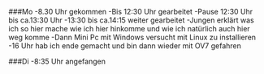 ###Mo
-8.30 Uhr gekommen
-Bis 12:30 Uhr gearbeitet 
-Pause 12:30 Uhr bis ca.13:30 Uhr 
-13:30 bis ca.14:15 weiter gearbeitet
-Jungen erklärt was ich so hier mache wie ich hier hinkomme und wie ich natürlich auch hier weg komme
-Dann Mini Pc mit Windows versucht mit Linux zu installieren
-16 Uhr hab ich ende gemacht und bin dann wieder mit OV7 gefahren
 
###Di
-8:35 Uhr angefangen 
